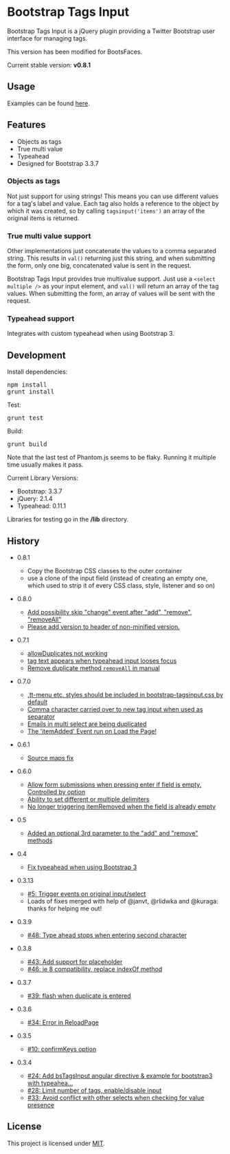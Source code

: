 # Bootstrap Tags Input

Bootstrap Tags Input is a jQuery plugin providing a Twitter Bootstrap user interface for managing tags.

This version has been modified for BootsFaces.

Current stable version: **v0.8.1**

## Usage

Examples can be found [here](http://bootstrap-tagsinput.github.io/bootstrap-tagsinput/examples/).

## Features

* Objects as tags
* True multi value
* Typeahead
* Designed for Bootstrap 3.3.7

### Objects as tags

Not just support for using strings! This means you can use different values
for a tag's label and value. Each tag also holds a reference to the object
by which it was created, so by calling <code>tagsinput('items')</code> an
array of the original items is returned.

### True multi value support

Other implementations just concatenate the values to a comma separated string.
This results in <code>val()</code> returning just this string, and when
submitting the form, only one big, concatenated value is sent in the request.

Bootstrap Tags Input provides true multivalue support. Just use a
<code>&lt;select multiple /&gt;</code> as your input element, and
<code>val()</code> will return an array of the tag values. When submitting the
form, an array of values will be sent with the request.

### Typeahead support

Integrates with custom typeahead when using Bootstrap 3.

## Development

Install dependencies:

<pre>
npm install
grunt install
</pre>

Test:

<pre>
grunt test
</pre>

Build:

<pre>
grunt build
</pre>

Note that the last test of Phantom.js seems to be flaky. Running it multiple time usually makes it pass.

Current Library Versions:

* Bootstrap: 3.3.7
* jQuery: 2.1.4
* Typeahead: 0.11.1

Libraries for testing go in the **/lib** directory.

## History

* 0.8.1

  * Copy the Bootstrap CSS classes to the outer container
  * use a clone of the input field (instead of creating an empty one, which used to strip it of every CSS class, style, listener and so on)

* 0.8.0
  * [Add possibility skip "change" event after "add", "remove", "removeAll"](https://github.com/bootstrap-tagsinput/bootstrap-tagsinput/pull/429)
  * [Please add version to header of non-minified version.](https://github.com/bootstrap-tagsinput/bootstrap-tagsinput/issues/438)
* 0.7.1
  * [allowDuplicates not working](https://github.com/bootstrap-tagsinput/bootstrap-tagsinput/issues/419)
  * [tag text appears when typeahead input looses focus](https://github.com/bootstrap-tagsinput/bootstrap-tagsinput/issues/386)
  * [Remove duplicate method `removeAll` in manual](https://github.com/bootstrap-tagsinput/bootstrap-tagsinput/pull/427)
* 0.7.0
  * [.tt-menu etc. styles should be included in bootstrap-tagsinput.css by default](https://github.com/bootstrap-tagsinput/bootstrap-tagsinput/issues/426)
  * [Comma character carried over to new tag input when used as separator](https://github.com/bootstrap-tagsinput/bootstrap-tagsinput/issues/422)
  * [Emails in multi select are being duplicated](https://github.com/bootstrap-tagsinput/bootstrap-tagsinput/issues/399)
  * [The 'itemAdded' Event run on Load the Page!](https://github.com/bootstrap-tagsinput/bootstrap-tagsinput/issues/369)
* 0.6.1
  * [Source maps fix](https://github.com/bootstrap-tagsinput/bootstrap-tagsinput/issues/371)
* 0.6.0
  * [Allow form submissions when pressing enter if field is empty. Controlled by option](https://github.com/bootstrap-tagsinput/bootstrap-tagsinput/issues/368)
  * [Ability to set different or multiple delimiters](https://github.com/bootstrap-tagsinput/bootstrap-tagsinput/issues/397)
  * [No longer triggering itemRemoved when the field is already empty](https://github.com/bootstrap-tagsinput/bootstrap-tagsinput/issues/405)
* 0.5
  * [Added an optional 3rd parameter to the "add" and "remove" methods](https://github.com/bootstrap-tagsinput/bootstrap-tagsinput/pull/298)
* 0.4
  * [Fix typeahead when using Bootstrap 3](https://github.com/bootstrap-tagsinput/bootstrap-tagsinput/pull/73)
* 0.3.13
  * [#5: Trigger events on original input/select](https://github.com/bootstrap-tagsinput/bootstrap-tagsinput/issues/5)
  * Loads of fixes merged with help of @janvt, @rlidwka and @kuraga: thanks for helping me out!
* 0.3.9
  * [#48: Type ahead stops when entering second character](https://github.com/bootstrap-tagsinput/bootstrap-tagsinput/issues/48)
* 0.3.8
  * [#43: Add support for placeholder](https://github.com/bootstrap-tagsinput/bootstrap-tagsinput/pull/43)
  * [#46: ie 8 compatibility, replace indexOf method](https://github.com/bootstrap-tagsinput/bootstrap-tagsinput/pull/46)
* 0.3.7
  * [#39: flash when duplicate is entered](https://github.com/bootstrap-tagsinput/bootstrap-tagsinput/issues/39)
* 0.3.6
  * [#34: Error in ReloadPage](https://github.com/bootstrap-tagsinput/bootstrap-tagsinput/issues/34)
* 0.3.5
  * [#10: confirmKeys option](https://github.com/bootstrap-tagsinput/bootstrap-tagsinput/issues/10)
* 0.3.4
  * [#24: Add bsTagsInput angular directive & example for bootstrap3 with typeahea...](https://github.com/bootstrap-tagsinput/bootstrap-tagsinput/pull/24)
  * [#28: Limit number of tags, enable/disable input](https://github.com/bootstrap-tagsinput/bootstrap-tagsinput/pull/28)
  * [#33: Avoid conflict with other selects when checking for value presence](https://github.com/bootstrap-tagsinput/bootstrap-tagsinput/pull/33)

## License

This project is licensed under [MIT](https://raw.github.com/bootstrap-tagsinput/bootstrap-tagsinput/master/LICENSE 'Read more about the MIT license').
